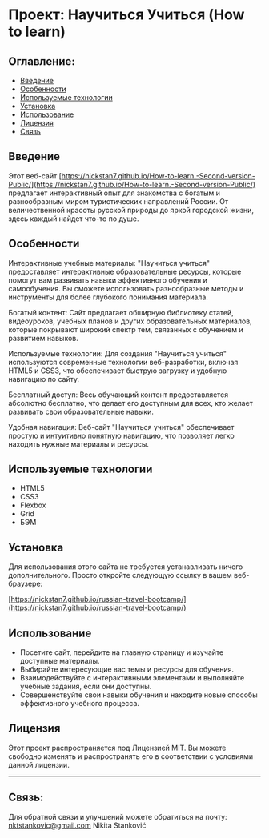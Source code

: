 # Проект: Научиться Учиться (How to learn)

## Оглавление:

- [Введение](#введение)
- [Особенности](#особенности)
- [Используемые технологии](#используемые-технологии)
- [Установка](#установка)
- [Использование](#использование)
- [Лицензия](#лицензия)
- [Связь](#связь)

## Введение

Этот веб-сайт [https://nickstan7.github.io/How-to-learn.-Second-version-Public/](https://nickstan7.github.io/How-to-learn.-Second-version-Public/) предлагает интерактивный опыт для знакомства с богатым и разнообразным миром туристических направлений России. От величественной красоты русской природы до яркой городской жизни, здесь каждый найдет что-то по душе.

## Особенности

Интерактивные учебные материалы: "Научиться учиться" предоставляет интерактивные образовательные ресурсы, которые помогут вам развивать навыки эффективного обучения и самообучения. Вы сможете использовать разнообразные методы и инструменты для более глубокого понимания материала.

Богатый контент: Сайт предлагает обширную библиотеку статей, видеоуроков, учебных планов и других образовательных материалов, которые покрывают широкий спектр тем, связанных с обучением и развитием навыков.

Используемые технологии: Для создания "Научиться учиться" используются современные технологии веб-разработки, включая HTML5 и CSS3, что обеспечивает быструю загрузку и удобную навигацию по сайту.

Бесплатный доступ: Весь обучающий контент предоставляется абсолютно бесплатно, что делает его доступным для всех, кто желает развивать свои образовательные навыки.

Удобная навигация: Веб-сайт "Научиться учиться" обеспечивает простую и интуитивно понятную навигацию, что позволяет легко находить нужные материалы и ресурсы.

## Используемые технологии

- HTML5
- CSS3
- Flexbox
- Grid
- БЭМ

## Установка

Для использования этого сайта не требуется устанавливать ничего дополнительного. Просто откройте следующую ссылку в вашем веб-браузере:

[https://nickstan7.github.io/russian-travel-bootcamp/](https://nickstan7.github.io/russian-travel-bootcamp/)

## Использование

- Посетите сайт, перейдите на главную страницу и изучайте доступные материалы.
- Выбирайте интересующие вас темы и ресурсы для обучения.
- Взаимодействуйте с интерактивными элементами и выполняйте учебные задания, если они доступны.
- Совершенствуйте свои навыки обучения и находите новые способы эффективного учебного процесса.

## Лицензия

Этот проект распространяется под Лицензией MIT. Вы можете свободно изменять и распространять его в соответствии с условиями данной лицензии.

---

## Связь:

Для обратной связи и улучшений можете обратиться на почту:
nktstankovic@gmail.com Nikita Stanković
